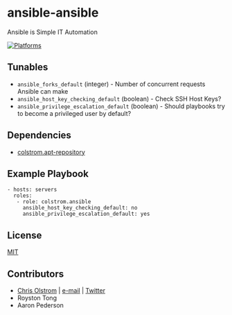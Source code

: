 # ansible-ansible

Ansible is Simple IT Automation

[![Platforms](http://img.shields.io/badge/platforms-ubuntu-lightgrey.svg?style=flat)](#)

## Tunables

* `ansible_forks_default` (integer) - Number of concurrent requests Ansible can make
* `ansible_host_key_checking_default` (boolean) - Check SSH Host Keys?
* `ansible_privilege_escalation_default` (boolean) - Should playbooks try to become a privileged user by default?

## Dependencies

* [colstrom.apt-repository](https://github.com/colstrom/ansible-apt-repository/)

## Example Playbook
    - hosts: servers
      roles:
       - role: colstrom.ansible
         ansible_host_key_checking_default: no
         ansible_privilege_escalation_default: yes

## License

[MIT](https://tldrlegal.com/license/mit-license)

## Contributors
  * [Chris Olstrom](https://colstrom.github.io/) | [e-mail](mailto:chris@olstrom.com) | [Twitter](https://twitter.com/ChrisOlstrom)
  * Royston Tong
  * Aaron Pederson
